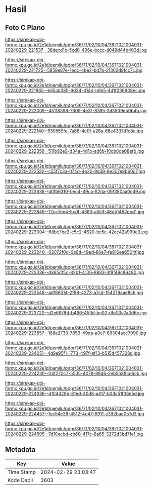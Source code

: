 # Hasil

## Foto C Plano

https://sirekap-obj-formc.kpu.go.id/2e1d/pemilu/pdpr/36/71/02/10/04/3671021004031-20240229-221537--38decd1b-5cd0-496e-bccc-d049d44b403d.jpg

https://sirekap-obj-formc.kpu.go.id/2e1d/pemilu/pdpr/36/71/02/10/04/3671021004031-20240229-221725--5859e87e-1edc-4be2-bd7b-21302d9fcc7c.jpg

https://sirekap-obj-formc.kpu.go.id/2e1d/pemilu/pdpr/36/71/02/10/04/3671021004031-20240229-221845--b65ab085-9d34-414d-b6b5-4d1f236608ec.jpg

https://sirekap-obj-formc.kpu.go.id/2e1d/pemilu/pdpr/36/71/02/10/04/3671021004031-20240229-222009--45118398-7609-4e31-8395-3d3909eb0b4b.jpg

https://sirekap-obj-formc.kpu.go.id/2e1d/pemilu/pdpr/36/71/02/10/04/3671021004031-20240229-222140--959559fe-7a88-4e0f-a26a-68e4337d1c8a.jpg

https://sirekap-obj-formc.kpu.go.id/2e1d/pemilu/pdpr/36/71/02/10/04/3671021004031-20240229-222359--511b92e9-d34a-4d1b-ad6b-10db8da08efb.jpg

https://sirekap-obj-formc.kpu.go.id/2e1d/pemilu/pdpr/36/71/02/10/04/3671021004031-20240229-222532--c55f7c3a-074d-4e22-9d39-8e307e8b60c7.jpg

https://sirekap-obj-formc.kpu.go.id/2e1d/pemilu/pdpr/36/71/02/10/04/3671021004031-20240229-222638--d0fb6310-0ec4-49ca-82da-09f380aa0c49.jpg

https://sirekap-obj-formc.kpu.go.id/2e1d/pemilu/pdpr/36/71/02/10/04/3671021004031-20240229-222849--12cc7de4-5cdf-4383-a553-48d51462ebd1.jpg

https://sirekap-obj-formc.kpu.go.id/2e1d/pemilu/pdpr/36/71/02/10/04/3671021004031-20240229-223004--68bc7bc2-c5c2-4620-bc5c-42cc42a999e3.jpg

https://sirekap-obj-formc.kpu.go.id/2e1d/pemilu/pdpr/36/71/02/10/04/3671021004031-20240229-223240--02072f0d-6a6d-49ed-86e7-fe916ea6504f.jpg

https://sirekap-obj-formc.kpu.go.id/2e1d/pemilu/pdpr/36/71/02/10/04/3671021004031-20240229-223336--d865df5c-82b1-4106-8883-3f8f49c86480.jpg

https://sirekap-obj-formc.kpu.go.id/2e1d/pemilu/pdpr/36/71/02/10/04/3671021004031-20240229-223548--adf86514-2f88-4273-a7cd-154278aae8c6.jpg

https://sirekap-obj-formc.kpu.go.id/2e1d/pemilu/pdpr/36/71/02/10/04/3671021004031-20240229-223720--d2e6978d-b466-453d-be02-dfe00c7a0d6e.jpg

https://sirekap-obj-formc.kpu.go.id/2e1d/pemilu/pdpr/36/71/02/10/04/3671021004031-20240229-223857--188a2733-7853-49da-a0c7-89304acc7090.jpg

https://sirekap-obj-formc.kpu.go.id/2e1d/pemilu/pdpr/36/71/02/10/04/3671021004031-20240229-224051--4d9e95f1-1773-497f-af13-b515d457328c.jpg

https://sirekap-obj-formc.kpu.go.id/2e1d/pemilu/pdpr/36/71/02/10/04/3671021004031-20240229-224230--04f270c7-5535-4078-8846-3eb5b88ce6cb.jpg

https://sirekap-obj-formc.kpu.go.id/2e1d/pemilu/pdpr/36/71/02/10/04/3671021004031-20240229-224336--d104429b-81ed-40d8-a417-b03c51f33e5d.jpg

https://sirekap-obj-formc.kpu.go.id/2e1d/pemilu/pdpr/36/71/02/10/04/3671021004031-20240229-224457--1ec54e36-4512-4c47-9911-c392bae057d3.jpg

https://sirekap-obj-formc.kpu.go.id/2e1d/pemilu/pdpr/36/71/02/10/04/3671021004031-20240229-224605--7d10ecbd-cb60-417c-8a65-3272d3bd7fe1.jpg


## Metadata

| Key        | Value               |
| ---------- | ------------------- |
| Time Stamp | 2024-02-29 23:03:47 |
| Kode Dapil | 3603                |



